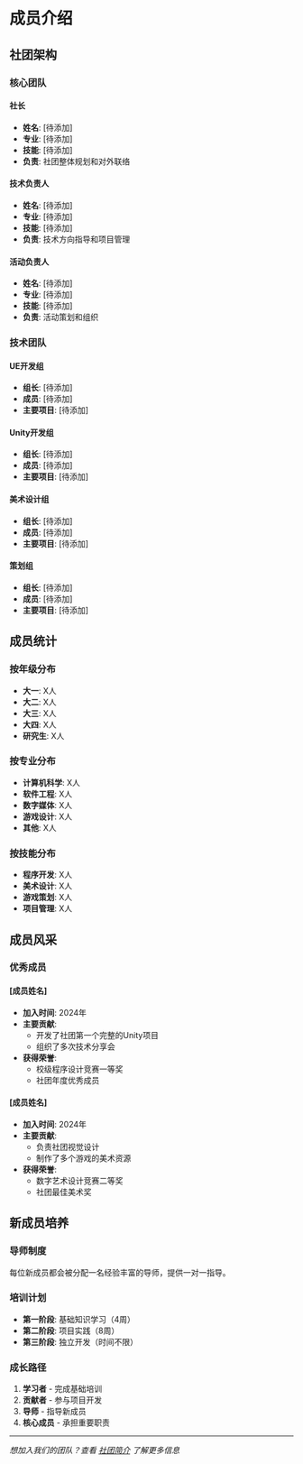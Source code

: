 # 成员介绍

## 社团架构

### 核心团队

#### 社长
- **姓名**: [待添加]
- **专业**: [待添加]
- **技能**: [待添加]
- **负责**: 社团整体规划和对外联络

#### 技术负责人
- **姓名**: [待添加]
- **专业**: [待添加]
- **技能**: [待添加]
- **负责**: 技术方向指导和项目管理

#### 活动负责人
- **姓名**: [待添加]
- **专业**: [待添加]
- **技能**: [待添加]
- **负责**: 活动策划和组织

### 技术团队

#### UE开发组
- **组长**: [待添加]
- **成员**: [待添加]
- **主要项目**: [待添加]

#### Unity开发组
- **组长**: [待添加]
- **成员**: [待添加]
- **主要项目**: [待添加]

#### 美术设计组
- **组长**: [待添加]
- **成员**: [待添加]
- **主要项目**: [待添加]

#### 策划组
- **组长**: [待添加]
- **成员**: [待添加]
- **主要项目**: [待添加]

## 成员统计

### 按年级分布
- **大一**: X人
- **大二**: X人
- **大三**: X人
- **大四**: X人
- **研究生**: X人

### 按专业分布
- **计算机科学**: X人
- **软件工程**: X人
- **数字媒体**: X人
- **游戏设计**: X人
- **其他**: X人

### 按技能分布
- **程序开发**: X人
- **美术设计**: X人
- **游戏策划**: X人
- **项目管理**: X人

## 成员风采

### 优秀成员

#### [成员姓名]
- **加入时间**: 2024年
- **主要贡献**: 
  - 开发了社团第一个完整的Unity项目
  - 组织了多次技术分享会
- **获得荣誉**: 
  - 校级程序设计竞赛一等奖
  - 社团年度优秀成员

#### [成员姓名]
- **加入时间**: 2024年
- **主要贡献**: 
  - 负责社团视觉设计
  - 制作了多个游戏的美术资源
- **获得荣誉**: 
  - 数字艺术设计竞赛二等奖
  - 社团最佳美术奖

## 新成员培养

### 导师制度
每位新成员都会被分配一名经验丰富的导师，提供一对一指导。

### 培训计划
- **第一阶段**: 基础知识学习（4周）
- **第二阶段**: 项目实践（8周）
- **第三阶段**: 独立开发（时间不限）

### 成长路径
1. **学习者** - 完成基础培训
2. **贡献者** - 参与项目开发
3. **导师** - 指导新成员
4. **核心成员** - 承担重要职责

---

*想加入我们的团队？查看 [社团简介](简介.md) 了解更多信息*
